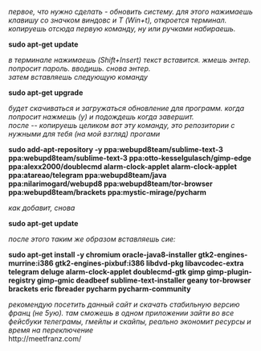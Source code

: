 <i>первое, что нужно сделать - обновить систему. для этого нажимаешь клавишу со значком виндовс и Т (Win+t),  откроется терминал. копируешь отсюда первую команду, ну или ручками набираешь. </i><br><p>
<b>sudo apt-get update </b><br><p>
<i>в терминале нажимаешь (Shift+Insert) текст вставится. жмешь энтер. попросит пароль. вводишь. снова энтер. </i><br>
<i> затем вставляешь следующую команду</i><br><p>
<b>sudo apt-get upgrade</b><br><p>
<i> будет скачиваться и загружаться обновление для программ. когда попросит нажмешь (y)  и подождешь когда завершит.<br>
после -- копируешь целиком вот эту команду, это репозитории с нужными для тебя (на мой взгляд) прогами</i><br><p>
<b>sudo add-apt-repository -y ppa:webupd8team/sublime-text-3 ppa:webupd8team/sublime-text-3  ppa:otto-kesselgulasch/gimp-edge ppa:alexx2000/doublecmd alarm-clock-applet alarm-clock-applet  ppa:atareao/telegram ppa:webupd8team/java ppa:nilarimogard/webupd8 ppa:webupd8team/tor-browser  ppa:webupd8team/brackets ppa:mystic-mirage/pycharm</b><br><p>
<i> как добавит, снова</i><br><p>
<b>sudo apt-get update</b><br><p>
<i>после этого таким же образом вставляешь сие: </i><br>
<p>
<b>sudo apt-get install -y chromium oracle-java8-installer gtk2-engines-murrine:i386 gtk2-engines-pixbuf:i386 libdvd-pkg libavcodec-extra telegram deluge alarm-clock-applet doublecmd-gtk gimp gimp-plugin-registry gimp-gmic deadbeef sublime-text-installer geany tor-browser brackets eric fbreader  pycharm pycharm-community</b><br>
<p>
<i> рекомендую посетить данный сайт и скачать стабильную версию франц (не 5ую). там сможешь в одном приложении зайти во все фейсбуки телеграмы, гмейлы и скайпы, реально экономит ресурсы и время на переключение</i><br>
http://meetfranz.com/</b><br>


